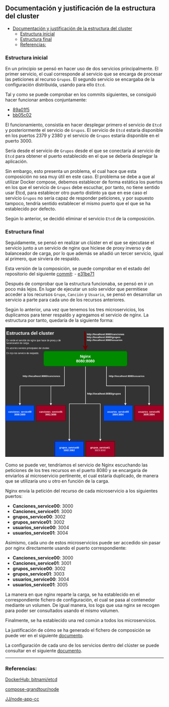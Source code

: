 ## Documentación y justificación de la estructura del cluster

<!-- ![](../Img/ "") -->
- [Documentación y justificación de la estructura del cluster](#documentación-y-justificación-de-la-estructura-del-cluster)
  - [Estructura inicial](#estructura-inicial)
  - [Estructura final](#estructura-final)
  - [Referencias:](#referencias)
### Estructura inicial

En un principio se pensó en hacer uso de dos servicios principalmente. El primer servicio, el cual corresponde al servicio que se encarga de procesar las peticiones al recurso `Grupos`. El segundo servicio se encargaba de la configuración distribuida, usando para ello `Etcd`.

Tal y como se puede comprobar en los commits siguientes, se consiguió hacer funcionar ambos conjuntamente:

- [89a01f5](https://github.com/AngelValera/LyricsHunter/commit/89a01f512ee5c44e7ed05f72c61c0094fe076363)
- [bb05c02](https://github.com/AngelValera/LyricsHunter/commit/bb05c025a8d25a77b6f79e02bd1d7ccd4f08b1e1)

El funcionamiento, consistía en hacer desplegar primero el servicio de `Etcd` y posteriormente el servicio de `Grupos`. El servicio de `Etcd` estaría disponible en los puertos 2379 y 2380 y el servicio de `Grupos` estaría disponible en el puerto 3000.

Sería desde el servicio de `Grupos` desde el que se conectaría al servicio de `Etcd` para obtener el puerto establecido en el que se debería desplegar la aplicación.

Sin embargo, esto presenta un problema, el cual hace que esta composición no sea muy útil en este caso. El problema se debe a que al utilizar Docker compose, debemos establecer de forma estática los puertos en los que el servicio de `Grupos` debe escuchar, por tanto, no tiene sentido usar Etcd, para establecer otro puerto distinto ya que en ese caso el servicio `Grupos` no sería capaz de responder peticiones, y por supuesto tampoco, tendría sentido establecer el mismo puerto que el que se ha establecido por defecto.

Según lo anterior, se decidió eliminar el servicio `Etcd` de la composición.


### Estructura final

Seguidamente, se pensó en realizar un clúster en el que se ejecutase el servicio junto a un servicio de nginx que hiciese de proxy inverso y de balanceador de carga, por lo que además se añadió un tercer servicio, igual al primero, que sirviera de respaldo.

Esta versión de la composición, se puede comprobar en el estado del repositorio del siguiente [commit](https://github.com/AngelValera/LyricsHunter/blob/e31be71ac80cd200393aabd38a838cd3b82f7c3f/docker-compose.yml):
    - [e31be71](https://github.com/AngelValera/LyricsHunter/commit/e31be71ac80cd200393aabd38a838cd3b82f7c3f)

Después de comprobar que la estructura funcionaba, se pensó en ir un poco más lejos. En lugar de ejecutar un solo servidor que permitiese acceder a los recursos `Grupo`, `Canción` y `Usuario`, se pensó en desarrollar un servicio a parte para cada uno de los recursos anteriores.

Según lo anterior, una vez que tenemos los tres microservicios, los duplicamos para tener respaldo y agregamos el servicio de nginx. La estructura por tanto, quedaría de la siguiente forma:

![Estructura del cluster](../Img/Img_EstructuraCluster/estructuraCluster.png "Estructura del cluster")

Como se puede ver, tendríamos el servicio de Nginx escuchando las peticiones de los tres recursos en el puerto 8080 y se encargaría de enviarlos al microservicio pertinente, el cual estaría duplicado, de manera que se utilizaría uno u otro en función de la carga.

Nginx envía la petición del recurso de cada microservicio a los siguientes puertos:

- **Canciones_service00**: 3000
- **Canciones_service01**: 3000
- **grupos_service00**: 3002
- **grupos_service01**: 3002
- **usuarios_service00**: 3004
- **usuarios_service01**: 3004

Asimismo, cada uno de estos microservicios puede ser accedido sin pasar por nginx directamente usando el puerto correspondiente:

- **Canciones_service00**: 3000
- **Canciones_service01**: 3001
- **grupos_service00**: 3002
- **grupos_service01**: 3003
- **usuarios_service00**: 3004
- **usuarios_service01**: 3005

La manera en que nginx reparte la carga, se ha establecido en el correspondiente fichero de configuración, el cual se pasa al contenedor mediante un volumen. De igual manera, los logs que usa nginx se recogen para poder ser consultados usando el mismo volumen.

Finalmente, se ha establecido una red común a todos los microservicios.

La justificación de cómo se ha generado el fichero de composición se puede ver en el siguiente [documento](./Doc_ficheroComposicion.md).

La configuración de cada uno de los servicios dentro del clúster se puede consultar en el siguiente [documento](./ConfContenedoresCluster.md).


---
### Referencias:

[DockerHub: bitnami/etcd](https://hub.docker.com/r/bitnami/etcd)

[compose-grandtour/node](https://github.com/compose-grandtour/node/tree/master/example-etcd3)

[JJ/node-app-cc](https://github.com/JJ/node-app-cc)

